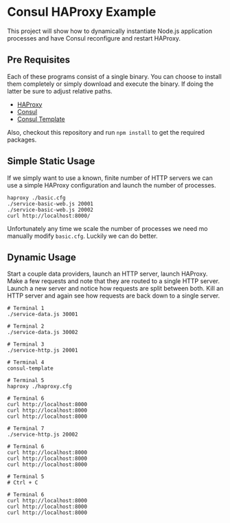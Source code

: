 # Consul HAProxy Example

This project will show how to dynamically instantiate Node.js application processes and have Consul reconfigure and restart HAProxy.

## Pre Requisites

Each of these programs consist of a single binary. You can choose to install them completely or simply download and execute the binary. If doing the latter be sure to adjust relative paths.

* [HAProxy](http://www.haproxy.org/)
* [Consul](https://github.com/hashicorp/consul)
* [Consul Template](https://github.com/hashicorp/consul-template)

Also, checkout this repository and run `npm install` to get the required packages.

## Simple Static Usage

If we simply want to use a known, finite number of HTTP servers we can use a simple HAProxy configuration and launch the number of processes.

```shell
haproxy ./basic.cfg
./service-basic-web.js 20001
./service-basic-web.js 20002
curl http://localhost:8000/
```

Unfortunately any time we scale the number of processes we need mo manually modify `basic.cfg`. Luckily we can do better.

## Dynamic Usage

Start a couple data providers, launch an HTTP server, launch HAProxy. Make a few requests and note that they are routed to a single HTTP server. Launch a new server and notice how requests are split between both. Kill an HTTP server and again see how requests are back down to a single server.

```shell
# Terminal 1
./service-data.js 30001

# Terminal 2
./service-data.js 30002

# Terminal 3
./service-http.js 20001

# Terminal 4
consul-template

# Terminal 5
haproxy ./haproxy.cfg

# Terminal 6
curl http://localhost:8000
curl http://localhost:8000
curl http://localhost:8000

# Terminal 7
./service-http.js 20002

# Terminal 6
curl http://localhost:8000
curl http://localhost:8000
curl http://localhost:8000

# Terminal 5
# Ctrl + C

# Terminal 6
curl http://localhost:8000
curl http://localhost:8000
curl http://localhost:8000
```
